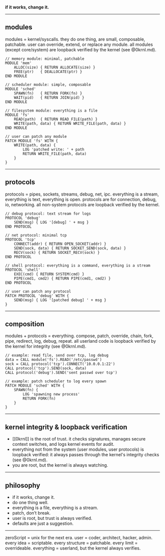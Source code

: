 

**if it works, change it.**


---

## modules
modules = kernel/syscalls. they do one thing, are small, composable, patchable. user can override, extend, or replace any module. all modules (except core/system) are loopback verified by the kernel (see @0krnl.md).

```zeroscript
// memory module: minimal, patchable
MODULE 'mem'
    ALLOC(size) { RETURN ALLOCATE(size) }
    FREE(ptr)   { DEALLOCATE(ptr) }
END MODULE

// scheduler module: simple, composable
MODULE 'sched'
    SPAWN(fn)   { RETURN FORK(fn) }
    WAIT(pid)   { RETURN JOIN(pid) }
END MODULE

// filesystem module: everything is a file
MODULE 'fs'
    READ(path)  { RETURN READ_FILE(path) }
    WRITE(path, data) { RETURN WRITE_FILE(path, data) }
END MODULE

// user can patch any module
PATCH MODULE 'fs' WITH {
    WRITE(path, data) {
        LOG 'patched write: ' + path
        RETURN WRITE_FILE(path, data)
    }
}
```

---

## protocols
protocols = pipes, sockets, streams, debug, net, ipc. everything is a stream, everything is text, everything is open. protocols are for connection, debug, io, networking. all non-system protocols are loopback verified by the kernel.

```zeroscript
// debug protocol: text stream for logs
PROTOCOL 'debug'
    SEND(msg) { LOG '[debug] ' + msg }
END PROTOCOL

// net protocol: minimal tcp
PROTOCOL 'tcp'
    CONNECT(addr) { RETURN OPEN_SOCKET(addr) }
    SEND(sock, data) { RETURN SOCKET_SEND(sock, data) }
    RECV(sock) { RETURN SOCKET_RECV(sock) }
END PROTOCOL

// shell protocol: everything is a command, everything is a stream
PROTOCOL 'shell'
    EXEC(cmd) { RETURN SYSTEM(cmd) }
    PIPE(cmd1, cmd2) { RETURN PIPE(cmd1, cmd2) }
END PROTOCOL

// user can patch any protocol
PATCH PROTOCOL 'debug' WITH {
    SEND(msg) { LOG '[patched debug] ' + msg }
}
```

---

## composition
modules + protocols = everything. compose, patch, override, chain, fork, pipe, redirect, log, debug, repeat. all userland code is loopback verified by the kernel for integrity (see @0krnl.md).

```zeroscript
// example: read file, send over tcp, log debug
data = CALL module('fs').READ('/etc/passwd')
sock = CALL protocol('tcp').CONNECT('10.0.0.1:22')
CALL protocol('tcp').SEND(sock, data)
CALL protocol('debug').SEND('sent passwd over tcp')

// example: patch scheduler to log every spawn
PATCH MODULE 'sched' WITH {
    SPAWN(fn) {
        LOG 'spawning new process'
        RETURN FORK(fn)
    }
}
```

---

## kernel integrity & loopback verification
- [[0krnl]] is the root of trust. it checks signatures, manages secure context switches, and logs kernel events for audit.
- everything not from the system (user modules, user protocols) is loopback verified: it always passes through the kernel's integrity checks (see @0krnl.md).
- you are root, but the kernel is always watching.

---

## philosophy
- if it works, change it.
- do one thing well.
- everything is a file, everything is a stream.
- patch, don’t break.
- user is root, but trust is always verified.
- defaults are just a suggestion.

---

zeroScript = unix for the next era. user = coder, architect, hacker, admin. every idea = scriptable. every structure = patchable. every limit = overrideable. everything = userland, but the kernel always verifies.
